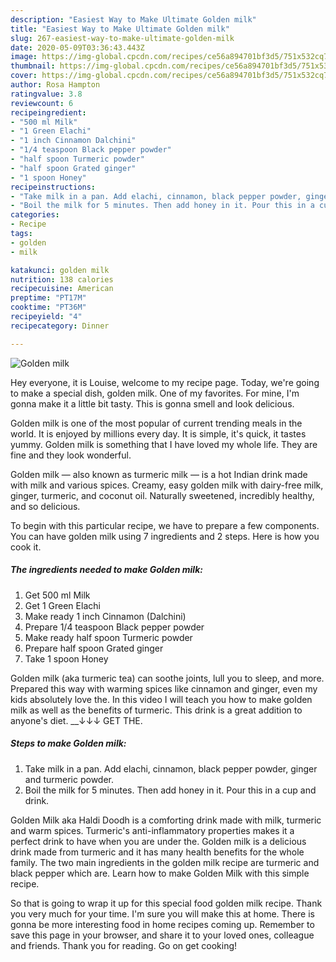 ```yaml
---
description: "Easiest Way to Make Ultimate Golden milk"
title: "Easiest Way to Make Ultimate Golden milk"
slug: 267-easiest-way-to-make-ultimate-golden-milk
date: 2020-05-09T03:36:43.443Z
image: https://img-global.cpcdn.com/recipes/ce56a894701bf3d5/751x532cq70/golden-milk-recipe-main-photo.jpg
thumbnail: https://img-global.cpcdn.com/recipes/ce56a894701bf3d5/751x532cq70/golden-milk-recipe-main-photo.jpg
cover: https://img-global.cpcdn.com/recipes/ce56a894701bf3d5/751x532cq70/golden-milk-recipe-main-photo.jpg
author: Rosa Hampton
ratingvalue: 3.8
reviewcount: 6
recipeingredient:
- "500 ml Milk"
- "1 Green Elachi"
- "1 inch Cinnamon Dalchini"
- "1/4 teaspoon Black pepper powder"
- "half spoon Turmeric powder"
- "half spoon Grated ginger"
- "1 spoon Honey"
recipeinstructions:
- "Take milk in a pan. Add elachi, cinnamon, black pepper powder, ginger and turmeric powder."
- "Boil the milk for 5 minutes. Then add honey in it. Pour this in a cup and drink."
categories:
- Recipe
tags:
- golden
- milk

katakunci: golden milk 
nutrition: 138 calories
recipecuisine: American
preptime: "PT17M"
cooktime: "PT36M"
recipeyield: "4"
recipecategory: Dinner

---
```



![Golden milk](https://img-global.cpcdn.com/recipes/ce56a894701bf3d5/751x532cq70/golden-milk-recipe-main-photo.jpg)

Hey everyone, it is Louise, welcome to my recipe page. Today, we're going to make a special dish, golden milk. One of my favorites. For mine, I'm gonna make it a little bit tasty. This is gonna smell and look delicious.

Golden milk is one of the most popular of current trending meals in the world. It is enjoyed by millions every day. It is simple, it's quick, it tastes yummy. Golden milk is something that I have loved my whole life. They are fine and they look wonderful.

Golden milk — also known as turmeric milk — is a hot Indian drink made with milk and various spices. Creamy, easy golden milk with dairy-free milk, ginger, turmeric, and coconut oil. Naturally sweetened, incredibly healthy, and so delicious.


To begin with this particular recipe, we have to prepare a few components. You can have golden milk using 7 ingredients and 2 steps. Here is how you cook it.

<!--inarticleads1-->

##### The ingredients needed to make Golden milk:

1. Get 500 ml Milk
1. Get 1 Green Elachi
1. Make ready 1 inch Cinnamon (Dalchini)
1. Prepare 1/4 teaspoon Black pepper powder
1. Make ready half spoon Turmeric powder
1. Prepare half spoon Grated ginger
1. Take 1 spoon Honey


Golden milk (aka turmeric tea) can soothe joints, lull you to sleep, and more. Prepared this way with warming spices like cinnamon and ginger, even my kids absolutely love the. In this video I will teach you how to make golden milk as well as the benefits of turmeric. This drink is a great addition to anyone&#39;s diet. __↓↓↓ GET THE. 

<!--inarticleads2-->

##### Steps to make Golden milk:

1. Take milk in a pan. Add elachi, cinnamon, black pepper powder, ginger and turmeric powder.
1. Boil the milk for 5 minutes. Then add honey in it. Pour this in a cup and drink.


Golden Milk aka Haldi Doodh is a comforting drink made with milk, turmeric and warm spices. Turmeric&#39;s anti-inflammatory properties makes it a perfect drink to have when you are under the. Golden milk is a delicious drink made from turmeric and it has many health benefits for the whole family. The two main ingredients in the golden milk recipe are turmeric and black pepper which are. Learn how to make Golden Milk with this simple recipe. 

So that is going to wrap it up for this special food golden milk recipe. Thank you very much for your time. I'm sure you will make this at home. There is gonna be more interesting food in home recipes coming up. Remember to save this page in your browser, and share it to your loved ones, colleague and friends. Thank you for reading. Go on get cooking!
